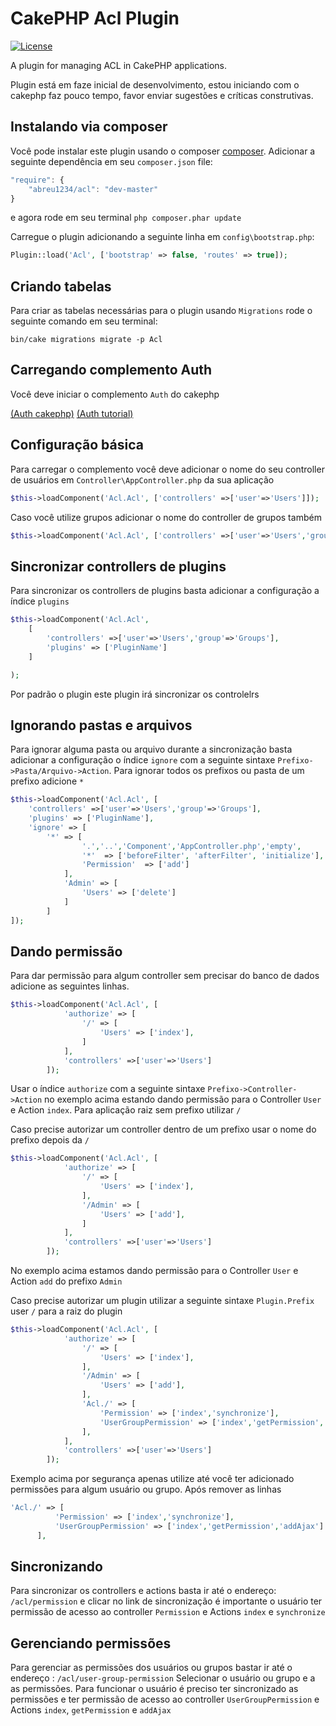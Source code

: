 # CakePHP Acl Plugin

[![License](https://poser.pugx.org/cakephp/acl/license.svg)](https://packagist.org/packages/abreu1234/acl)

A plugin for managing ACL in CakePHP applications.

Plugin está em faze inicial de desenvolvimento, estou iniciando com o cakephp faz pouco tempo, favor enviar sugestões
e críticas construtivas.

## Instalando via composer

Você pode instalar este plugin usando o composer
[composer](http://getcomposer.org). Adicionar a seguinte dependência em 
seu `composer.json` file:

```javascript
"require": {
	"abreu1234/acl": "dev-master"
}
```

e agora rode em seu terminal `php composer.phar update`

Carregue o plugin adicionando a seguinte linha em `config\bootstrap.php`:
```php
Plugin::load('Acl', ['bootstrap' => false, 'routes' => true]);
```

## Criando tabelas

Para criar as tabelas necessárias para o plugin usando `Migrations` 
rode o seguinte comando em seu terminal:

```
bin/cake migrations migrate -p Acl
```

## Carregando complemento Auth

Você deve iniciar o complemento `Auth` do cakephp

[(Auth cakephp)](http://book.cakephp.org/3.0/en/controllers/components/authentication.html)
[(Auth tutorial)](http://book.cakephp.org/3.0/en/tutorials-and-examples/blog-auth-example/auth.html)

## Configuração básica

Para carregar o complemento você deve adicionar o nome do seu controller de usuários
em `Controller\AppController.php` da sua aplicação

```php
$this->loadComponent('Acl.Acl', ['controllers' =>['user'=>'Users']]);
```

Caso você utilize grupos adicionar o nome do controller de grupos também

```php
$this->loadComponent('Acl.Acl', ['controllers' =>['user'=>'Users','group'=>'Groups']]);
```

## Sincronizar controllers de plugins
Para sincronizar os controllers de plugins basta adicionar a configuração a índice `plugins`
```php
$this->loadComponent('Acl.Acl', 
	[
		'controllers' =>['user'=>'Users','group'=>'Groups'],
		'plugins' => ['PluginName']
	]

);
```
Por padrão o plugin este plugin irá sincronizar os controlelrs

## Ignorando pastas e arquivos
Para ignorar alguma pasta ou arquivo durante a sincronização basta adicionar a configuração o índice `ignore`
com a seguinte sintaxe `Prefixo->Pasta/Arquivo->Action`. Para ignorar todos os prefixos ou pasta de um prefixo 
adicione `*`
```php
$this->loadComponent('Acl.Acl', [
	'controllers' =>['user'=>'Users','group'=>'Groups'],
	'plugins' => ['PluginName'],
	'ignore' => [
		'*' => [
	            '.','..','Component','AppController.php','empty',
	            '*'  => ['beforeFilter', 'afterFilter', 'initialize'],
	            'Permission'  => ['add']
	        ],
	        'Admin' => [
	        	'Users' => ['delete']
	        ]
        ]
]);
```

## Dando permissão

Para dar permissão para algum controller sem precisar do banco de dados
adicione as seguintes linhas. 

```php
$this->loadComponent('Acl.Acl', [
            'authorize' => [
                '/' => [
                    'Users' => ['index'],
                ]
            ],
            'controllers' =>['user'=>'Users']
        ]);
```

Usar o índice `authorize` com a seguinte sintaxe `Prefixo->Controller->Action` 
no exemplo acima estando dando permissão para o Controller `User` e Action `index`.
Para aplicação raiz sem prefixo utilizar `/`

Caso precise autorizar um controller dentro de um prefixo usar o nome do prefixo depois da `/` 

```php
$this->loadComponent('Acl.Acl', [
            'authorize' => [
                '/' => [
                    'Users' => ['index'],
                ],
                '/Admin' => [
                    'Users' => ['add'],
                ]
            ],
            'controllers' =>['user'=>'Users']
        ]);
```
No exemplo acima estamos dando permissão para o Controller `User` e Action `add` do prefixo `Admin`

Caso precise autorizar um plugin utilizar a seguinte sintaxe `Plugin.Prefix` user `/` para a raiz do plugin
```php
$this->loadComponent('Acl.Acl', [
            'authorize' => [
                '/' => [
                    'Users' => ['index'],
                ],
                '/Admin' => [
                    'Users' => ['add'],
                ],
                'Acl./' => [
                    'Permission' => ['index','synchronize'],
                    'UserGroupPermission' => ['index','getPermission','addAjax']
                ],
            ],
            'controllers' =>['user'=>'Users']
        ]);
```
Exemplo acima por segurança apenas utilize até você ter adicionado permissões para algum usuário ou grupo. 
Após remover as linhas
```php
'Acl./' => [
          'Permission' => ['index','synchronize'],
          'UserGroupPermission' => ['index','getPermission','addAjax']
      ],
```

## Sincronizando 
Para sincronizar os controllers e actions basta ir até o endereço: `/acl/permission` e clicar no link de sincronização
é importante o usuário ter permissão de acesso ao controller `Permission` e Actions `index` e `synchronize`

## Gerenciando permissões
Para gerenciar as permissões dos usuários ou grupos bastar ir até o endereço : `/acl/user-group-permission`
Selecionar o usuário ou grupo e a as permissões.
Para funcionar o usuário é preciso ter sincronizado as permissões e ter permissão de acesso ao 
controller `UserGroupPermission` e Actions `index`, `getPermission` e `addAjax`
